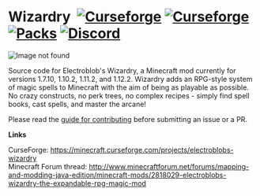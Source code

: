 # Wizardry &nbsp;[![Curseforge](http://cf.way2muchnoise.eu/full_electroblobs-wizardry_downloads.svg)](https://minecraft.curseforge.com/projects/electroblobs-wizardry) [![Curseforge](http://cf.way2muchnoise.eu/versions/For%20MC_electroblobs-wizardry_all.svg)](https://minecraft.curseforge.com/projects/electroblobs-wizardry/files) [![Packs](https://images1-focus-opensocial.googleusercontent.com/gadgets/proxy?container=focus&url=https://cf.way2muchnoise.eu/packs/full_electroblobs-wizardry_in_packs.svg)](https://minecraft.curseforge.com/projects/electroblobs-wizardry/relations/dependents) [![Discord](https://img.shields.io/discord/417798297265242145.svg?colorB=7289DA&logo=data:image/png;base64,iVBORw0KGgoAAAANSUhEUgAAAHYAAABWAgMAAABnZYq0AAAACVBMVEUAAB38%2FPz%2F%2F%2F%2Bm8P%2F9AAAAAXRSTlMAQObYZgAAAAFiS0dEAIgFHUgAAAAJcEhZcwAACxMAAAsTAQCanBgAAAAHdElNRQfhBxwQJhxy2iqrAAABoElEQVRIx7WWzdGEIAyGgcMeKMESrMJ6rILZCiiBg4eYKr%2Fd1ZAfgXFm98sJfAyGNwno3G9sLucgYGpQ4OGVRxQTREMDZjF7ILSWjoiHo1n%2BE03Aw8p7CNY5IhkYd%2F%2F6MtO3f8BNhR1QWnarCH4tr6myl0cWgUVNcfMcXACP1hKrGMt8wcAyxide7Ymcgqale7hN6846uJCkQxw6GG7h2MH4Czz3cLqD1zHu0VOXMfZjHLoYvsdd0Q7ZvsOkafJ1P4QXxrWFd14wMc60h8JKCbyQvImzlFjyGoZTKzohwWR2UzSONHhYXBQOaKKsySsahwGGDnb%2FiYPJw22sCqzirSULYy1qtHhXGbtgrM0oagBV4XiTJok3GoLoDNH8ooTmBm7ZMsbpFzi2bgPGoXWXME6XT%2BRJ4GLddxJ4PpQy7tmfoU2HPN6cKg%2BledKHBKlF8oNSt5w5g5o8eXhu1IOlpl5kGerDxIVT%2BztzKepulD8utXqpChamkzzuo7xYGk%2FkpSYuviLXun5bzdRf0Krejzqyz7Z3p0I1v2d6HmA07dofmS48njAiuMgAAAAASUVORK5CYII%3D)](https://discord.gg/MTmMzMv)

![Image not found](https://media-elerium.cursecdn.com/attachments/203/387/banner7.png)

Source code for Electroblob's Wizardry, a Minecraft mod currently for versions 1.7.10, 1.10.2, 1.11.2, and 1.12.2. Wizardry adds an RPG-style system of magic spells to Minecraft with the aim of being as playable as possible. No crazy constructs, no perk trees, no complex recipes - simply find spell books, cast spells, and master the arcane!

Please read the [guide for contributing](guide_for_contributing.md) before submitting an issue or a PR.

<b>Links</b>

CurseForge: https://minecraft.curseforge.com/projects/electroblobs-wizardry<br>
Minecraft Forum thread: http://www.minecraftforum.net/forums/mapping-and-modding-java-edition/minecraft-mods/2818029-electroblobs-wizardry-the-expandable-rpg-magic-mod
